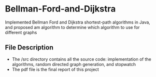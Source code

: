 # Bellman-Ford-and-Dijkstra
Implemented Bellman Ford and Dijkstra shortest-path algorithms in Java, and proposed am algorithm to determine which algorithm to use for different graphs

## File Description
* The /src directory contains all the source code: implementation of the algorithms, random directed graph generation, and stopwatch
* The pdf file is the final report of this project


